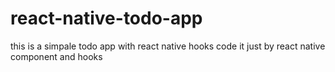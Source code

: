 # react-native-todo-app
this is a simpale todo app with react native hooks
code it just by react native component and hooks 
